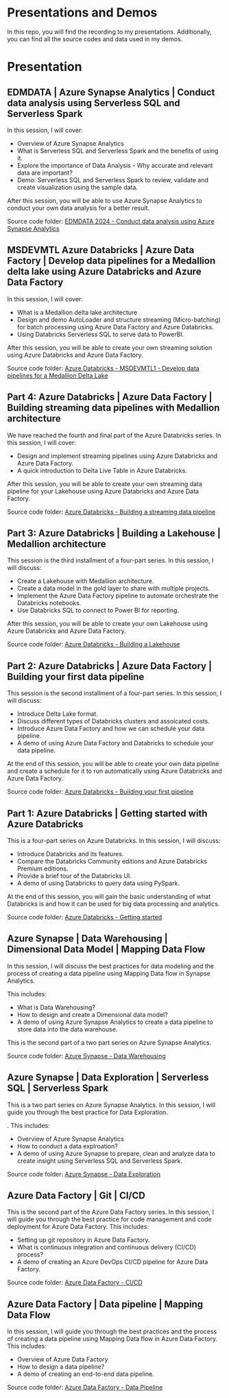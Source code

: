 # Presentations and Demos
In this repo, you will find the recording to my presentations. Additionally, you can find all the source codes and data used in my demos.

# Presentation

## EDMDATA | Azure Synapse Analytics | Conduct data analysis using Serverless SQL and Serverless Spark

In this session, I will cover:

* Overview of Azure Synapse Analytics
* What is Serverless SQL and Serverless Spark and the benefits of using it.
* Explore the importance of Data Analysis - Why accurate and relevant data are important?
* Demo: Serverless SQL and Serverless Spark to review, validate and create visualization using the sample data.

After this session, you will be able to use Azure Synapse Analytics to conduct your own data analysis for a better result.

Source code folder: [EDMDATA 2024 - Conduct data analysis using Azure Synapse Analytics](./2024/EDMDATA/Synapse-Serverless-Data-Analysis/)

## MSDEVMTL Azure Databricks | Azure Data Factory | Develop data pipelines for a Medallion delta lake using Azure Databricks and Azure Data Factory
In this session, I will cover:
   * What is a Medallion delta lake architecture
   * Design and demo AutoLoader and structure streaming (Micro-batching) for batch processing using Azure Data Factory and Azure Databricks.
   * Using Databricks Serverless SQL to serve data to PowerBI.

After this session, you will be able to create your own streaming solution using Azure Databricks and Azure Data Factory.

Source code folder: [Azure Databricks - MSDEVMTL1 - Develop data pipelines for a Medallion Delta Lake](./Databricks/MSDEVMTL1-building-a-streaming-delta-lakehouse/)

## Part 4: Azure Databricks | Azure Data Factory | Building streaming data pipelines with Medallion architecture
We have reached the fourth and final part of the Azure Databricks series. In this session, I will cover:
   * Design and implement streaming pipelines using Azure Databricks and Azure Data Factory.
   * A quick introduction to Delta Live Table in Azure Databricks.

After this session, you will be able to create your own streaming data pipeline for your Lakehouse using Azure Databricks and Azure Data Factory.

Source code folder: [Azure Databricks - Building a streaming data pipeline](./Databricks/4-building-streaming-pipeline/)

## Part 3: Azure Databricks | Building a Lakehouse | Medallion architecture
This session is the third installment of a four-part series. In this session, I will discuss: 
   * Create a Lakehouse with Medallion architecture.
   * Create a data model in the gold layer to share with multiple projects.
   * Implement the Azure Data Factory pipeline to automate orchestrate the Databricks notebooks.
   * Use Databricks SQL to connect to Power BI for reporting.

After this session, you will be able to create your own Lakehouse using Azure Databricks and Azure Data Factory.

Source code folder: [Azure Databricks - Building a Lakehouse](./Databricks/3-building-your-lakehuse/)


## Part 2: Azure Databricks | Azure Data Factory | Building your first data pipeline
This session is the second installment of a four-part series. In this session, I will discuss: 
   * Introduce Delta Lake format.
   * Discuss different types of Databricks clusters and assoicated costs.
   * Introduce Azure Data Factory and how we can schedule your data pipeline.
   * A demo of using Azure Data Factory and Databricks to schedule your data pipeline.

At the end of this session, you will be able to create your own data pipeline and create a schedule for it to run automatically using Azure Databricks and Azure Data Factory.

Source code folder: [Azure Databricks - Building your first pipeline](./Databricks/2-building-first-data-pipeline)

## Part 1: Azure Databricks | Getting started with Azure Databricks
This is a four-part series on Azure Databricks. In this session, I will discuss:
   * Introduce Databricks and its features.
   * Compare the Databricks Community editions and Azure Databricks Premium editions.
   * Provide a brief tour of the Databricks UI. 
   * A demo of using Databricks to query data using PySpark.

At the end of this session, you will gain the basic understanding of what Databricks is and how it can be used for big data processing and analytics. 

Source code folder: [Azure Databricks - Getting started](./Databricks/1-getting-started)

## Azure Synapse | Data Warehousing | Dimensional Data Model | Mapping Data Flow
In this session, I will discuss the best practices for data modeling and the process of creating a data pipeline using Mapping Data flow in Synapse Analytics. 

This includes: 
   * What is Data Warehousing?
   * How to design and create a Dimensional data model?
   * A demo of using Azure Synapse Analytics to create a data pipeline to store data into the data warehouse.

This is the second part of a two part series on Azure Synapse Analytics.

Source code folder: [Azure Synapse - Data Warehousing](./Azure-Synapse/data-warehousing)

## Azure Synapse | Data Exploration | Serverless SQL | Serverless Spark
This is a two part series on Azure Synapse Analytics. In this session, I will guide you through the best practice for Data Exploration. 

. This includes:  
   * Overview of Azure Synapse Analytics
   * How to conduct a data explroation? 
   * A demo of using Azure Synapse to prepare, clean and analyze data to create insight using Serverless SQL and Serverless Spark.

Source code folder: [Azure Synapse - Data Exploration](./Azure-Synapse/data-exploration)  

## Azure Data Factory | Git | CI/CD
This is the second part of the Azure Data Factory series. In this session, I will guide you through the best practice for code management and code deployment for Azure Data Factory. This includes:  
   * Setting up git repository in Azure Data Factory.
   * What is continuous integration and continuous delivery (CI/CD) process?
   * A demo of creating an Azure DevOps CI/CD pipeline for Azure Data Factory.

Source code folder: [Azure Data Factory - CI/CD](./Azure-Data-Factory/cicd)  

## Azure Data Factory | Data pipeline | Mapping Data Flow
In this session, I will guide you through the best practices and the process of creating a data pipeline using Mapping Data flow in Azure Data Factory. This includes:  
   * Overview of Azure Data Factory
   * How to design a data pipeline? 
   * A demo of creating an end-to-end data pipeline.

Source code folder: [Azure Data Factory - Data Pipeline](./Azure-Data-Factory/data-pipeline)  